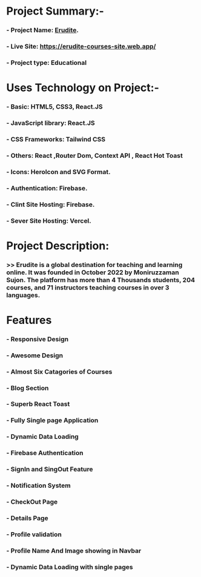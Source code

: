 # Project Summary:-
### - Project Name: [Erudite](https://erudite-courses-site.web.app/).
### - Live Site: https://erudite-courses-site.web.app/
### - Project type: Educational
# Uses Technology on Project:-
### - Basic:  HTML5, CSS3, React.JS
### - JavaScript library: React.JS
### - CSS Frameworks: Tailwind CSS
### - Others: React ,Router Dom,  Context API , React Hot Toast 
### - Icons: HeroIcon and SVG Format.
### - Authentication: Firebase.
### - Clint Site Hosting: Firebase.
### - Sever Site Hosting: Vercel.

# Project Description: 
### >> Erudite is a global destination for teaching and learning online. It was founded in October 2022 by Moniruzzaman Sujon. The platform has more than 4 Thousands students, 204 courses, and 71 instructors teaching courses in over 3 languages. 

# Features
### - Responsive Design
### - Awesome Design
### - Almost Six Catagories of Courses
### - Blog Section
### - Superb React Toast
### - Fully Single page Application
### - Dynamic Data Loading
### - Firebase Authentication
### - SignIn and SingOut Feature
### - Notification System
### - CheckOut Page
### - Details Page
### - Profile validation
### - Profile Name And Image showing in Navbar
### - Dynamic Data Loading with single pages


